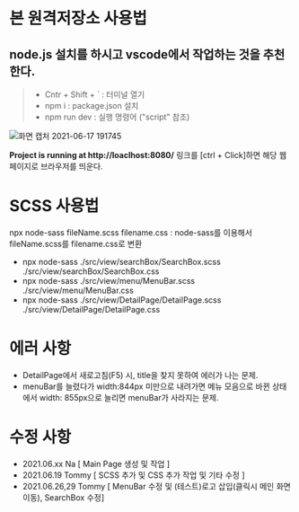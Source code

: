 # 본 원격저장소 사용법

## node.js 설치를 하시고 vscode에서 작업하는 것을 추천한다.

> - Cntr + Shift + ` : 터미널 열기
> - npm i : package.json 설치
> - npm run dev : 실행 명령어 ("script" 참조)

![화면 캡처 2021-06-17 191745](https://user-images.githubusercontent.com/53801395/122378199-b4cd4300-cfa0-11eb-8bba-c3292d5af458.jpg)

**Project is running at http://loaclhost:8080/** 링크를 [ctrl + Click]하면 해당 웹페이지로 브라우저를 띄운다.

# SCSS 사용법
npx node-sass fileName.scss filename.css
: node-sass를 이용해서 fileName.scss를 filename.css로 변환
- npx node-sass ./src/view/searchBox/SearchBox.scss ./src/view/searchBox/SearchBox.css
- npx node-sass ./src/view/menu/MenuBar.scss ./src/view/menu/MenuBar.css
- npx node-sass ./src/view/DetailPage/DetailPage.scss ./src/view/DetailPage/DetailPage.css


# 에러 사항
- DetailPage에서 새로고침(F5) 시, title을 찾지 못하여 에러가 나는 문제.
- menuBar를 늘렸다가 width:844px 미만으로 내려가면 메뉴 모음으로 바뀐 상태에서 width: 855px으로 늘리면 menuBar가 사라지는 문제.

# 수정 사항
- 2021.06.xx Na [ Main Page 생성 및 작업 ]   
- 2021.06.19 Tommy [ SCSS 추가 및 CSS 추가 작업 및 기타 수정 ]
- 2021.06.26,29 Tommy [ MenuBar 수정 및 (테스트)로고 삽입(클릭시 메인 화면 이동), SearchBox 수정]  

